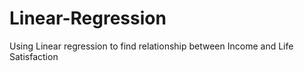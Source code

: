 # Linear-Regression
Using Linear regression to find relationship between Income and Life Satisfaction
